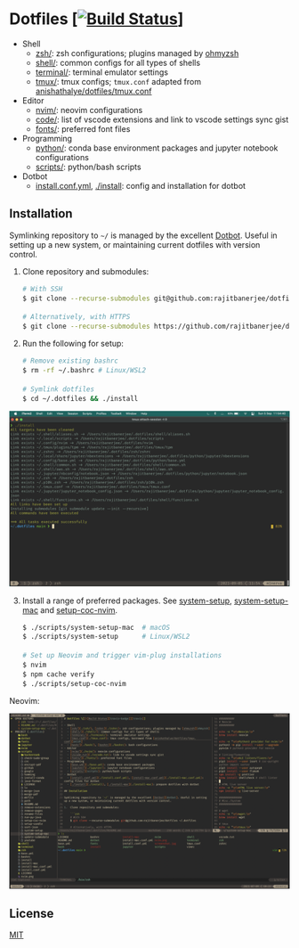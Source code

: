 # Dotfiles \[[![Build Status][travis-badge]][travis]]

- Shell
  - [zsh/](./zsh/): zsh configurations; plugins managed by [ohmyzsh][ohmyzsh]
  - [shell/](./shell/): common configs for all types of shells
  - [terminal/](./terminal/): terminal emulator settings
  - [tmux/](./tmux/): tmux configs; `tmux.conf` adapted from [anishathalye/dotfiles/tmux.conf][anish]
- Editor
  - [nvim/](./nvim/): neovim configurations
  - [code/](./code/): list of vscode extensions and link to vscode settings sync gist
  - [fonts/](./fonts/): preferred font files
- Programming
  - [python/](./python/): conda base environment packages and jupyter notebook configurations
  - [scripts/][scripts]: python/bash scripts
- Dotbot
  - [install.conf.yml](./install.conf.yml), [./install](./install): config and installation for dotbot

## Installation

Symlinking repository to `~/` is managed by the excellent [Dotbot][dotbot]. Useful in setting up a new system, or maintaining current dotfiles with version control.

1.  Clone repository and submodules:

    ```zsh
    # With SSH
    $ git clone --recurse-submodules git@github.com:rajitbanerjee/dotfiles ~/.dotfiles

    # Alternatively, with HTTPS
    $ git clone --recurse-submodules https://github.com/rajitbanerjee/dotfiles.git ~/.dotfiles
    ```

2.  Run the following for setup:

    ```zsh
    # Remove existing bashrc
    $ rm -rf ~/.bashrc # Linux/WSL2

    # Symlink dotfiles
    $ cd ~/.dotfiles && ./install
    ```

<p align='center'>
  <img src='./screenshots/dotbot.png'>
</p>

3.  Install a range of preferred packages. See [system-setup][ss], [system-setup-mac][ssm] and [setup-coc-nvim][scn].

    ```zsh
    $ ./scripts/system-setup-mac  # macOS
    $ ./scripts/system-setup      # Linux/WSL2

    # Set up Neovim and trigger vim-plug installations
    $ nvim
    $ npm cache verify
    $ ./scripts/setup-coc-nvim
    ```

Neovim:

<p align='center'>
  <img src='./screenshots/nvim.png'>
</p>

## License

[MIT][license]

[travis-badge]: https://api.travis-ci.com/rajitbanerjee/dotfiles.svg?branch=main
[travis]: https://travis-ci.com/rajitbanerjee/dotfiles
[scripts]: https://github.com/rajitbanerjee/scripts
[anish]: https://github.com/anishathalye/dotfiles/blob/master/tmux.conf
[dotbot]: https://github.com/anishathalye/dotbot
[ohmyzsh]: https://github.com/ohmyzsh/ohmyzsh
[ss]: https://github.com/rajitbanerjee/scripts/blob/master/system-setup
[ssm]: https://github.com/rajitbanerjee/scripts/blob/master/system-setup-mac
[scn]: https://github.com/rajitbanerjee/scripts/blob/master/setup-coc-nvim
[license]: LICENSE
